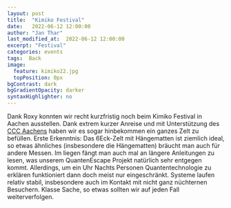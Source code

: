 ```yaml
---
layout: post
title:  "Kimiko Festival"
date:   2022-06-12 12:00:00
author: "Jan Thar"
last_modified_at:  2022-06-12 12:00:00
excerpt: "Festival"
categories: events
tags:  Back
image:
  feature: kimiko22.jpg
  topPosition: 0px
bgContrast: dark
bgGradientOpacity: darker
syntaxHighlighter: no
---
```


Dank Roxy konnten wir recht kurzfristig noch beim Kimiko Festival in Aachen ausstellen.
Dank extrem kurzer Anreise und mit Unterstützung des [CCC Aachens](https://aachen.ccc.de/) haben wir es sogar hinbekommen ein ganzes Zelt zu befüllen.
Erste Erkenntnis: Das 6Eck-Zelt mit Hängematten ist ziemlich ideal, so etwas ähnliches (insbesondere die Hängematten) bräucht man auch für andere Messen.
Im liegen fängt man auch mal an längere Anleitungen zu lesen, was unserem QuantenEscape Projekt natürlich sehr entgegen kommt.
Allerdings, um ein Uhr Nachts Personen Quantentechnologie zu erklären funktioniert dann doch meist nur eingeschränkt.
Systeme laufen relativ stabil, insbesondere auch im Kontakt mit nicht ganz nüchternen Besuchern.
Klasse Sache, so etwas sollten wir auf jeden Fall weiterverfolgen.
